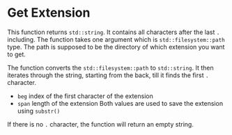 # Get Extension

This function returns `std::string`. It contains all characters after the last `.` including. The function takes one argument which is `std::filesystem::path` type. The path is supposed to be the directory of which extension you want to get.

The function converts the `std::filesystem::path` to `std::string`. It then iterates through the string, starting from the back, till it finds the first `.` character.
- `beg` index of the first character of the extension
- `span` length of the extension
Both values are used to save the extension using `substr()`

If there is no `.` character, the function will return an empty string.
